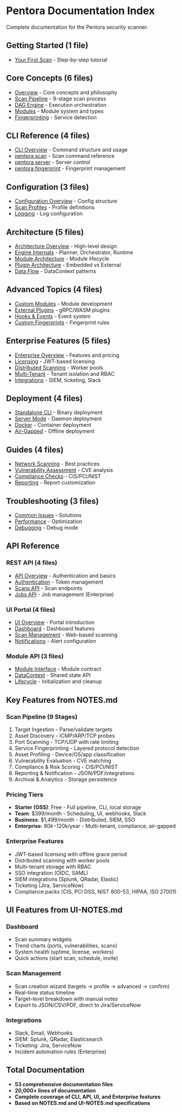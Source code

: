# Pentora Documentation Index

Complete documentation for the Pentora security scanner.

## Getting Started (1 file)

- [Your First Scan](/getting-started/first-scan) - Step-by-step tutorial

## Core Concepts (6 files)

- [Overview](/concepts/overview) - Core concepts and philosophy
- [Scan Pipeline](/concepts/scan-pipeline) - 9-stage scan process
- [DAG Engine](/concepts/dag-engine) - Execution orchestration
- [Modules](/concepts/modules) - Module system and types
- [Fingerprinting](/concepts/fingerprinting) - Service detection

## CLI Reference (4 files)

- [CLI Overview](/cli/overview) - Command structure and usage
- [pentora scan](/cli/scan) - Scan command reference
- [pentora server](/cli/server) - Server control
- [pentora fingerprint](/cli/fingerprint) - Fingerprint management

## Configuration (3 files)

- [Configuration Overview](/configuration/overview) - Config structure
- [Scan Profiles](/configuration/scan-profiles) - Profile definitions
- [Logging](/configuration/logging) - Log configuration

## Architecture (5 files)

- [Architecture Overview](/architecture/overview) - High-level design
- [Engine Internals](/architecture/engine) - Planner, Orchestrator, Runtime
- [Module Architecture](/architecture/modules) - Module lifecycle
- [Plugin Architecture](/architecture/plugins) - Embedded vs External
- [Data Flow](/architecture/data-flow) - DataContext patterns

## Advanced Topics (4 files)

- [Custom Modules](/advanced/custom-modules) - Module development
- [External Plugins](/advanced/external-plugins) - gRPC/WASM plugins
- [Hooks & Events](/advanced/hooks-events) - Event system
- [Custom Fingerprints](/advanced/custom-fingerprints) - Fingerprint rules

## Enterprise Features (5 files)

- [Enterprise Overview](/enterprise/overview) - Features and pricing
- [Licensing](/enterprise/licensing) - JWT-based licensing
- [Distributed Scanning](/enterprise/distributed-scanning) - Worker pools
- [Multi-Tenant](/enterprise/multi-tenant) - Tenant isolation and RBAC
- [Integrations](/enterprise/integrations) - SIEM, ticketing, Slack

## Deployment (4 files)

- [Standalone CLI](/deployment/standalone) - Binary deployment
- [Server Mode](/deployment/server-mode) - Daemon deployment
- [Docker](/deployment/docker) - Container deployment
- [Air-Gapped](/deployment/air-gapped) - Offline deployment

## Guides (4 files)

- [Network Scanning](/guides/network-scanning) - Best practices
- [Vulnerability Assessment](/guides/vulnerability-assessment) - CVE analysis
- [Compliance Checks](/guides/compliance-checks) - CIS/PCI/NIST
- [Reporting](/guides/reporting) - Report customization

## Troubleshooting (3 files)

- [Common Issues](/troubleshooting/common-issues) - Solutions
- [Performance](/troubleshooting/performance) - Optimization
- [Debugging](/troubleshooting/debugging) - Debug mode

## API Reference

### REST API (4 files)

- [API Overview](/api/overview) - Authentication and basics
- [Authentication](/api/rest/authentication) - Token management
- [Scans API](/api/rest/scans) - Scan endpoints
- [Jobs API](/api/rest/jobs) - Job management (Enterprise)

### UI Portal (4 files)

- [UI Overview](/api/ui/overview) - Portal introduction
- [Dashboard](/api/ui/dashboard) - Dashboard features
- [Scan Management](/api/ui/scan-management) - Web-based scanning
- [Notifications](/api/ui/notifications) - Alert configuration

### Module API (3 files)

- [Module Interface](/api/modules/interface) - Module contract
- [DataContext](/api/modules/context) - Shared state API
- [Lifecycle](/api/modules/lifecycle) - Initialization and cleanup

## Key Features from NOTES.md

### Scan Pipeline (9 Stages)

1. Target Ingestion - Parse/validate targets
2. Asset Discovery - ICMP/ARP/TCP probes
3. Port Scanning - TCP/UDP with rate limiting
4. Service Fingerprinting - Layered protocol detection
5. Asset Profiling - Device/OS/app classification
6. Vulnerability Evaluation - CVE matching
7. Compliance & Risk Scoring - CIS/PCI/NIST
8. Reporting & Notification - JSON/PDF/integrations
9. Archival & Analytics - Storage persistence

### Pricing Tiers

- **Starter (OSS)**: Free - Full pipeline, CLI, local storage
- **Team**: $399/month - Scheduling, UI, webhooks, Slack
- **Business**: $1,499/month - Distributed, SIEM, SSO
- **Enterprise**: $80k-$120k/year - Multi-tenant, compliance, air-gapped

### Enterprise Features

- JWT-based licensing with offline grace period
- Distributed scanning with worker pools
- Multi-tenant storage with RBAC
- SSO integration (OIDC, SAML)
- SIEM integrations (Splunk, QRadar, Elastic)
- Ticketing (Jira, ServiceNow)
- Compliance packs (CIS, PCI DSS, NIST 800-53, HIPAA, ISO 27001)

## UI Features from UI-NOTES.md

### Dashboard

- Scan summary widgets
- Trend charts (ports, vulnerabilities, scans)
- System health (uptime, license, workers)
- Quick actions (start scan, schedule, invite)

### Scan Management

- Scan creation wizard (targets → profile → advanced → confirm)
- Real-time status timeline
- Target-level breakdown with manual notes
- Export to JSON/CSV/PDF, direct to Jira/ServiceNow

### Integrations

- Slack, Email, Webhooks
- SIEM: Splunk, QRadar, Elasticsearch
- Ticketing: Jira, ServiceNow
- Incident automation rules (Enterprise)

## Total Documentation

- **53 comprehensive documentation files**
- **20,000+ lines of documentation**
- **Complete coverage of CLI, API, UI, and Enterprise features**
- **Based on NOTES.md and UI-NOTES.md specifications**
